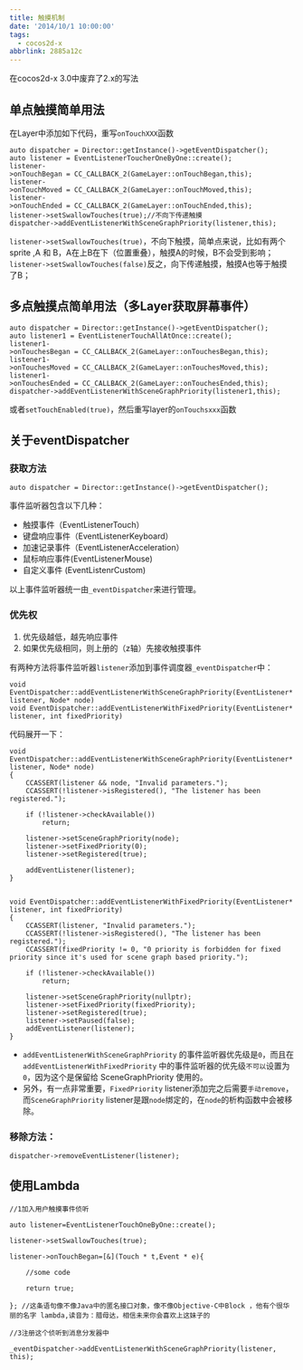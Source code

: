 ```yaml
---
title: 触摸机制
date: '2014/10/1 10:00:00'
tags:
  - cocos2d-x
abbrlink: 2885a12c
---
```


在cocos2d-x 3.0中废弃了2.x的写法  
<!-- more -->
## 单点触摸简单用法
在Layer中添加如下代码，重写`onTouchXXX`函数  

	auto dispatcher = Director::getInstance()->getEventDispatcher();
	auto listener = EventListenerToucherOneByOne::create();
	listener->onTouchBegan = CC_CALLBACK_2(GameLayer::onTouchBegan,this);  
	listener->onTouchMoved = CC_CALLBACK_2(GameLayer::onTouchMoved,this);  
	listener->onTouchEnded = CC_CALLBACK_2(GameLayer::onTouchEnded,this);  
	listener->setSwallowTouches(true);//不向下传递触摸  
	dispatcher->addEventListenerWithSceneGraphPriority(listener,this);

`listener->setSwallowTouches(true)`，不向下触摸，简单点来说，比如有两个sprite ,A 和 B，A在上B在下（位置重叠），触摸A的时候，B不会受到影响；  
`listener->setSwallowTouches(false)`反之，向下传递触摸，触摸A也等于触摸了B；
## 多点触摸点简单用法（多Layer获取屏幕事件）

	auto dispatcher = Director::getInstance()->getEventDispatcher();  
	auto listener1 = EventListenerTouchAllAtOnce::create();  
	listener1->onTouchesBegan = CC_CALLBACK_2(GameLayer::onTouchesBegan,this);  
	listener1->onTouchesMoved = CC_CALLBACK_2(GameLayer::onTouchesMoved,this);  
	listener1->onTouchesEnded = CC_CALLBACK_2(GameLayer::onTouchesEnded,this);  
	dispatcher->addEventListenerWithSceneGraphPriority(listener1,this);
或者`setTouchEnabled(true)`，然后重写layer的`onTouchsxxx`函数

## 关于eventDispatcher
### 获取方法
	auto dispatcher = Director::getInstance()->getEventDispatcher();
事件监听器包含以下几种：

* 触摸事件（EventListenerTouch）
* 键盘响应事件（EventListenerKeyboard）
* 加速记录事件（EventListenerAcceleration）
* 鼠标响应事件(EventListenerMouse)
* 自定义事件 (EventListenrCustom)

以上事件监听器统一由`_eventDispatcher`来进行管理。

### 优先权
1. 优先级越低，越先响应事件
2. 如果优先级相同，则上册的（z轴）先接收触摸事件

有两种方法将事件监听器`listener`添加到事件调度器`_eventDispatcher`中：

	void EventDispatcher::addEventListenerWithSceneGraphPriority(EventListener* listener, Node* node)  
	void EventDispatcher::addEventListenerWithFixedPriority(EventListener* listener, int fixedPriority)

代码展开一下：

	void EventDispatcher::addEventListenerWithSceneGraphPriority(EventListener* listener, Node* node)  
	{  
    	CCASSERT(listener && node, "Invalid parameters.");  
    	CCASSERT(!listener->isRegistered(), "The listener has been registered.");  

    	if (!listener->checkAvailable())  
       		return;  

    	listener->setSceneGraphPriority(node);  
    	listener->setFixedPriority(0);  
    	listener->setRegistered(true);  

    	addEventListener(listener);  
	}


	void EventDispatcher::addEventListenerWithFixedPriority(EventListener* listener, int fixedPriority)  
	{  
    	CCASSERT(listener, "Invalid parameters.");  
    	CCASSERT(!listener->isRegistered(), "The listener has been registered.");  
    	CCASSERT(fixedPriority != 0, "0 priority is forbidden for fixed priority since it's used for scene graph based priority.");  

    	if (!listener->checkAvailable())  
        	return;  

    	listener->setSceneGraphPriority(nullptr);  
    	listener->setFixedPriority(fixedPriority);  
    	listener->setRegistered(true);  
    	listener->setPaused(false);  
    	addEventListener(listener);  
	}


* `addEventListenerWithSceneGraphPriority` 的事件监听器优先级是`0`，而且在 `addEventListenerWithFixedPriority` 中的事件监听器的优先级`不可以`设置为 `0`，因为这个是保留给 SceneGraphPriority 使用的。
* 另外，有一点非常重要，`FixedPriority` listener添加完之后需要`手动remove`，而`SceneGraphPriority` listener是跟`node`绑定的，在`node`的析构函数中会被移除。

### 移除方法：

	dispatcher->removeEventListener(listener);

## 使用Lambda
	//1加入用户触摸事件侦听

    auto listener=EventListenerTouchOneByOne::create();

    listener->setSwallowTouches(true);

    listener->onTouchBegan=[&](Touch * t,Event * e){

        //some code

        return true;

    }; //这条语句像不像Java中的匿名接口对象，像不像Objective-C中Block ，他有个很华丽的名字 lambda,读音为：腊母达，相信未来你会喜欢上这妹子的

	//3注册这个侦听到消息分发器中   

	_eventDispatcher->addEventListenerWithSceneGraphPriority(listener, this);
